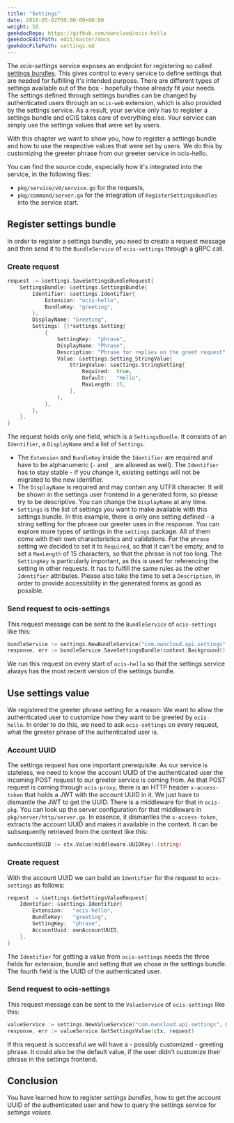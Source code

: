 ```yaml
---
title: "Settings"
date: 2018-05-02T00:00:00+00:00
weight: 50
geekdocRepo: https://github.com/owncloud/ocis-hello
geekdocEditPath: edit/master/docs
geekdocFilePath: settings.md
---
```


The *ocis-settings* service exposes an endpoint for registering so called
[settings bundles](https://owncloud.github.io/extensions/ocis_settings/bundles/).
This gives control to every service to define settings that are needed for fulfilling it's intended purpose.
There are different types of settings available out of the box - hopefully those already fit your needs.
The settings defined through settings bundles can be changed by authenticated users through an `ocis-web`
extension, which is also provided by the settings service. As a result, your service only has to register
a settings bundle and oCIS takes care of everything else. Your service can simply use the settings values
that were set by users.

With this chapter we want to show you, how to register a settings bundle and how to use the respective
values that were set by users. We do this by customizing the greeter phrase from our greeter service in ocis-hello.

You can find the source code, especially how it's integrated into the service, in the following files:
- `pkg/service/v0/service.go` for the requests,
- `pkg/command/server.go` for the integration of `RegisterSettingsBundles` into the service start.

## Register settings bundle

In order to register a settings bundle, you need to create a request message and then send it
to the `BundleService` of `ocis-settings` through a gRPC call.

### Create request
```go
request := &settings.SaveSettingsBundleRequest{
    SettingsBundle: &settings.SettingsBundle{
        Identifier: &settings.Identifier{
            Extension: "ocis-hello",
            BundleKey: "greeting",
        },
        DisplayName: "Greeting",
        Settings: []*settings.Setting{
            {
                SettingKey:  "phrase",
                DisplayName: "Phrase",
                Description: "Phrase for replies on the greet request",
                Value: &settings.Setting_StringValue{
                    StringValue: &settings.StringSetting{
                        Required:  true,
                        Default:   "Hello",
                        MaxLength: 15,
                    },
                },
            },
        },
    },
}
```
The request holds only one field, which is a `SettingsBundle`. It consists of an `Identifier`, a `DisplayName`
and a list of `Settings`.
- The `Extension` and `BundleKey` inside the `Identifier` are required and have to be
alphanumeric (`-` and `_` are allowed as well). The `Identifier` has to stay stable - if you change it, existing
settings will not be migrated to the new identifier.
- The `DisplayName` is required and may contain any UTF8 character. It will be shown in the settings user frontend
in a generated form, so please try to be descriptive. You can change the `DisplayName` at any time.
- `Settings` is the list of settings you want to make available with this settings bundle. In this example, there
is only one setting defined - a string setting for the phrase our greeter uses in the response. You can explore
more types of settings in the `settings` package. All of them come with their own characteristics and validations.
For the `phrase` setting we decided to set it to `Required`, so that it can't be empty, and to set a `MaxLength`
of 15 characters, so that the phrase is not too long. The `SettingKey` is particularly important, as this is
used for referencing the setting in other requests. It has to fulfill the same rules as the other `Identifier`
attributes. Please also take the time to set a `Description`, in order to provide accessibility in the generated
forms as good as possible.

### Send request to ocis-settings
This request message can be sent to the `BundleService` of `ocis-settings` like this:
```go
bundleService := settings.NewBundleService("com.owncloud.api.settings", mclient.DefaultClient)
response, err := bundleService.SaveSettingsBundle(context.Background(), request)
```

We run this request on every start of `ocis-hello` so that the settings service always has the most recent
version of the settings bundle.

## Use settings value

We registered the greeter phrase setting for a reason: We want to allow the authenticated user to customize
how they want to be greeted by `ocis-hello`. In order to do this, we need to ask `ocis-settings` on every
request, what the greeter phrase of the authenticated user is.

### Account UUID
The settings request has one important prerequisite: As our service is stateless, we need to know the
account UUID of the authenticated user the incoming POST request to our greeter service is coming from.
As that POST request is coming through `ocis-proxy`, there is an HTTP header `x-access-token` that holds
a JWT with the account UUID in it. We just have to dismantle the JWT to get the UUID. There is a middleware for
that in `ocis-pkg`. You can look up the server configuration for that middleware in `pkg/server/http/server.go`.
In essence, it dismantles the `x-access-token`, extracts the account UUID and makes it available in the context.
It can be subsequently retrieved from the context like this:
```go
ownAccountUUID := ctx.Value(middleware.UUIDKey).(string)
```

### Create request
With the account UUID we can build an `Identifier` for the request to `ocis-settings` as follows:
```go
request := &settings.GetSettingsValueRequest{
    Identifier: &settings.Identifier{
        Extension:   "ocis-hello",
        BundleKey:   "greeting",
        SettingKey:  "phrase",
        AccountUuid: ownAccountUUID,
    },
}
```
The `Identifier` for getting a value from `ocis-settings` needs the three fields for extension, bundle and
setting that we chose in the settings bundle. The fourth field is the UUID of the authenticated user.

### Send request to ocis-settings
This request message can be sent to the `ValueService` of `ocis-settings` like this:
```go
valueService := settings.NewValueService("com.owncloud.api.settings", mclient.DefaultClient)
response, err := valueService.GetSettingsValue(ctx, request)
```

If this request is successful we will have a - possibly customized - greeting phrase. It could also be the
default value, if the user didn't customize their phrase in the settings frontend.

## Conclusion
You have learned how to register *settings bundles*, how to get the account UUID of the authenticated user
and how to query the settings service for *settings values*.
